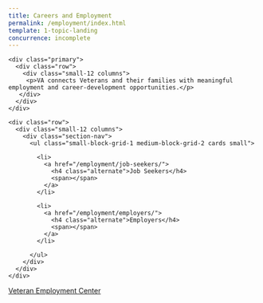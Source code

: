 ```yaml
---
title: Careers and Employment
permalink: /employment/index.html
template: 1-topic-landing
concurrence: incomplete
---
```


<div class="main" role="main">

  <div class="section one">

    <div class="primary">
      <div class="row">
        <div class="small-12 columns">
         <p>VA connects Veterans and their families with meaningful employment and career-development opportunities.</p>
       </div>
      </div>
    </div>

    <div class="row">
      <div class="small-12 columns">
        <div class="section-nav">
          <ul class="small-block-grid-1 medium-block-grid-2 cards small">

            <li>
              <a href="/employment/job-seekers/">
                <h4 class="alternate">Job Seekers</h4>
                <span></span>
              </a>
            </li>

            <li>
              <a href="/employment/employers/">
                <h4 class="alternate">Employers</h4>
                <span></span>
              </a>
            </li>

          </ul>
        </div>
      </div>
    </div>
  </div>
</div>

<div class="section do">
  <div class="row">
    <div class="small-12 columns">
      <div class="actions">
        <a href="https://www.vets.gov/veterans-employment-center/" class="usa-button-primary">Veteran Employment Center</a>
      </div>
    </div>
  </div>
</div>

